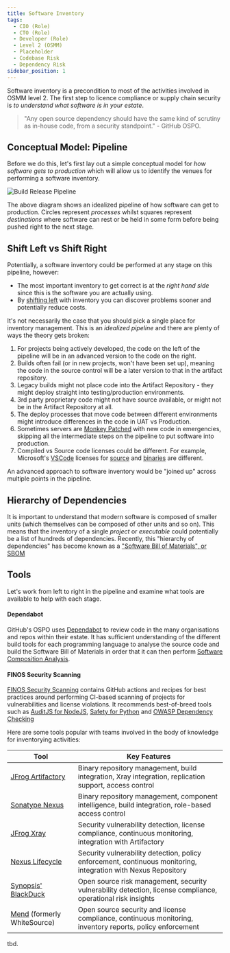 ```yaml
---
title: Software Inventory
tags: 
  - CIO (Role)
  - CTO (Role)
  - Developer (Role)
  - Level 2 (OSMM)
  - Placeholder
  - Codebase Risk
  - Dependency Risk
sidebar_position: 1
---
```


Software inventory is a precondition to most of the activities involved in OSMM level 2.  The first step to licence compliance or supply chain security is _to understand what software is in your estate_.

> "Any open source dependency should have the same kind of scrutiny as in-house code, from a security standpoint." - GitHub OSPO.

## Conceptual Model:  Pipeline

Before we do this, let's first lay out a simple conceptual model for _how software gets to production_ which will allow us to identify the venues for performing a software inventory.

![Build Release Pipeline](/img/bok/build-release-pipeline.png)

The above diagram shows an idealized pipeline of how software can get to production.   Circles represent _processes_ whilst squares represent _destinations_ where software can rest or be held in some form before being pushed right to the next stage.

## Shift Left vs Shift Right

Potentially, a software inventory could be performed at any stage on this pipeline, however:

- The most important inventory to get correct is at the _right hand side_ since this is the software you are actually using.
- By [shifting left](https://www.dynatrace.com/news/blog/what-is-shift-left-and-what-is-shift-right/) with inventory you can discover problems sooner and potentially reduce costs.

It's not necessarily the case that you should pick a single place for inventory management.  This is an _idealized pipeline_ and there are plenty of ways the theory gets broken:

1.  For projects being actively developed, the code on the left of the pipeline will be in an advanced version to the code on the right.
2.  Builds often fail (or in new projects, won't have been set up), meaning the code in the source control will be a later version to that in the artifact repository. 
3.  Legacy builds might not place code into the Artifact Repository - they might deploy straight into testing/production environments.
4.  3rd party proprietary code might not have source available, or might not be in the Artifact Repository at all. 
5.  The deploy processes that move code between different environments might introduce differences in the code in UAT vs Production.
6.  Sometimes servers are [Monkey Patched](https://en.wikipedia.org/wiki/Monkey_patch) with new code in emergencies, skipping all the intermediate steps on the pipeline to put software into production.
7.  Compiled vs Source code licenses could be different.  For example, Microsoft's [VSCode](https://code.visualstudio.com) licenses for [source](https://github.com/microsoft/vscode) and [binaries](https://code.visualstudio.com/license) are different.

An advanced approach to software inventory would be "joined up" across multiple points in the pipeline.

## Hierarchy of Dependencies

It is important to understand that modern software is composed of smaller units (which themselves can be composed of other units and so on).   This means that the inventory of a single _project_ or _executable_ could potentially be a list of hundreds of dependencies.   Recently, this "hierarchy of dependencies" has become known as a ["Software Bill of Materials", or SBOM](../Artifacts/SBOMs)

## Tools

Let's work from left to right in the pipeline and examine what tools are available to help with each stage.

<BoxOut image="/img/bok/destinations/source-repository.png" title="Source Control">

#### Dependabot

GitHub's OSPO uses [Dependabot](https://github.com/dependabot) to review code in the many organisations and repos within their estate.  It has sufficient understanding of the different build tools for each programming language to analyse the source code and build the Software Bill of Materials in order that it can then perform [Software Composition Analysis](Supply-Chain-Security#software-composition-analysis).

#### FINOS Security Scanning

[FINOS Security Scanning](https://github.com/finos/security-scanning) contains GitHub actions and recipes for best practices around performing CI-based scanning of projects for vulnerabilities and license violations.  It recommends best-of-breed tools such as [AuditJS for NodeJS](https://www.npmjs.com/package/auditjs), [Safety for Python](https://pyup.io/safety/) and [OWASP Dependency Checking](https://github.com/jeremylong/DependencyCheck)

</BoxOut>


<BoxOut image="/img/bok/destinations/artifact-repository.png" title="Artifact Repository">

Here are some tools popular with teams involved in the body of knowledge for inventorying activities:

| Tool                        | Key Features                                                                                                   |
|-----------------------------|----------------------------------------------------------------------------------------------------------------|
| [JFrog Artifactory](https://jfrog.com/artifactory/)                 | Binary repository management, build integration, Xray integration, replication support, access control         |
| [Sonatype Nexus](https://www.sonatype.com/products/nexus-repository)                      | Binary repository management, component intelligence, build integration, role-based access control             |
| [JFrog Xray](https://jfrog.com/solution-sheet/jfrog-xray/)                        | Security vulnerability detection, license compliance, continuous monitoring, integration with Artifactory      |
| [Nexus Lifecycle](https://www.sonatype.com/products/open-source-security-dependency-management)             | Security vulnerability detection, policy enforcement, continuous monitoring, integration with Nexus Repository |
| [Synopsis' BlackDuck](https://www.synopsys.com/software-integrity/security-testing/software-composition-analysis.html)                   | Open source risk management, security vulnerability detection, license compliance, operational risk insights   |
| [Mend](https://mend.io) (formerly WhiteSource) | Open source security and license compliance, continuous monitoring, inventory reports, policy enforcement      |

</BoxOut>

<BoxOut image="/img/bok/destinations/runtime.png" title="Runtime Environments">

tbd.


</BoxOut>
